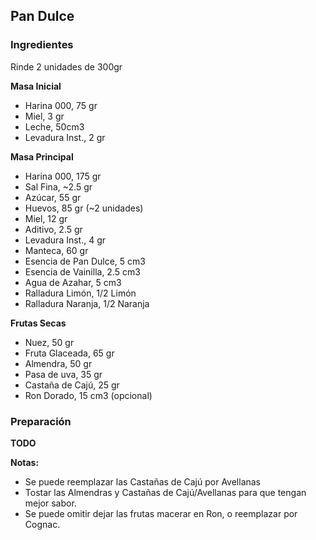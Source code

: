## Pan Dulce

### Ingredientes

Rinde 2 unidades de 300gr

**Masa Inicial**

  * Harina 000, 75 gr
  * Miel, 3 gr
  * Leche, 50cm3
  * Levadura Inst., 2 gr

**Masa Principal**

  * Harina 000, 175 gr
  * Sal Fina, ~2.5 gr
  * Azúcar, 55 gr
  * Huevos, 85 gr (~2 unidades)
  * Miel, 12 gr
  * Aditivo, 2.5 gr
  * Levadura Inst., 4 gr
  * Manteca, 60 gr
  * Esencia de Pan Dulce, 5 cm3
  * Esencia de Vainilla, 2.5 cm3
  * Agua de Azahar, 5 cm3
  * Ralladura Limón, 1/2 Limón
  * Ralladura Naranja, 1/2 Naranja

**Frutas Secas**

  * Nuez, 50 gr
  * Fruta Glaceada, 65 gr
  * Almendra, 50 gr
  * Pasa de uva, 35 gr
  * Castaña de Cajú, 25 gr
  * Ron Dorado, 15 cm3 (opcional)

### Preparación

**TODO**

**Notas:**

  * Se puede reemplazar las Castañas de Cajú por Avellanas
  * Tostar las Almendras y Castañas de Cajú/Avellanas para que tengan mejor
    sabor.
  * Se puede omitir dejar las frutas macerar en Ron, o reemplazar por Cognac.
